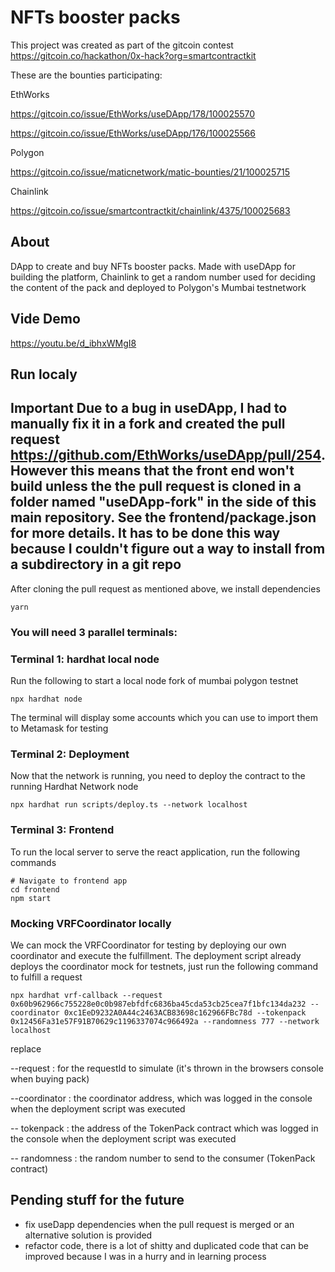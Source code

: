 # NFTs booster packs

This project was created as part of the gitcoin contest https://gitcoin.co/hackathon/0x-hack?org=smartcontractkit

These are the bounties participating:

EthWorks

https://gitcoin.co/issue/EthWorks/useDApp/178/100025570

https://gitcoin.co/issue/EthWorks/useDApp/176/100025566

Polygon

https://gitcoin.co/issue/maticnetwork/matic-bounties/21/100025715

Chainlink

https://gitcoin.co/issue/smartcontractkit/chainlink/4375/100025683


## About

DApp to create and buy NFTs booster packs.  Made with useDApp for building the platform, Chainlink to get a random number used for deciding the content of the pack and deployed to Polygon's Mumbai testnetwork

## Vide Demo

https://youtu.be/d_ibhxWMgI8

## Run localy

## **Important** Due to a bug in useDApp, I had to manually fix it in a fork and created the pull request https://github.com/EthWorks/useDApp/pull/254. However this means that the front end won't build unless the the pull request is cloned in a folder named "useDApp-fork" in the side of this main repository. See the frontend/package.json for more details. It has to be done this way because I couldn't figure out a way to install from a subdirectory in a git repo


After cloning the pull request as mentioned above, we install dependencies
```
yarn
```

### You will need 3 parallel terminals:
### Terminal 1: hardhat local node
Run the following to start a local node fork of mumbai polygon testnet
```
npx hardhat node
```
The terminal will display some accounts which you can use to import them to Metamask for testing

### Terminal 2: Deployment
Now that the network is running, you need to deploy the contract to the running Hardhat Network node

```
npx hardhat run scripts/deploy.ts --network localhost
```

### Terminal 3: Frontend
To run the local server to serve the react application, run the following commands
```
# Navigate to frontend app
cd frontend
npm start
```

### Mocking VRFCoordinator locally
We can mock the VRFCoordinator for testing by deploying our own coordinator and execute the fulfillment. The deployment script already deploys the coordinator mock for testnets, just run the following command to fulfill a request
```
npx hardhat vrf-callback --request 0x60b962966c755228e0c0b987ebfdfc6836ba45cda53cb25cea7f1bfc134da232 --coordinator 0xc1EeD9232A0A44c2463ACB83698c162966FBc78d --tokenpack 0x12456Fa31e57F91B70629c1196337074c966492a --randomness 777 --network localhost
```

replace

--request : for the requestId to simulate (it's thrown in the browsers console when buying  pack)

--coordinator : the coordinator address, which was logged in the console when the deployment script was executed

-- tokenpack : the address of the TokenPack contract which was logged in the console when the deployment script was executed

-- randomness : the random number to send to the consumer (TokenPack contract)

## Pending stuff for the future
- fix useDapp dependencies when the pull request is merged or an alternative solution is provided
- refactor code, there is a lot of shitty and duplicated code that can be improved because I was in a hurry and in learning process